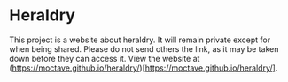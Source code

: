 # Heraldry
This project is a website about heraldry. It will remain private except for when being shared. Please do not send others the link, as it may be taken down before they can access it. View the website at (https://moctave.github.io/heraldry/)[https://moctave.github.io/heraldry/].
